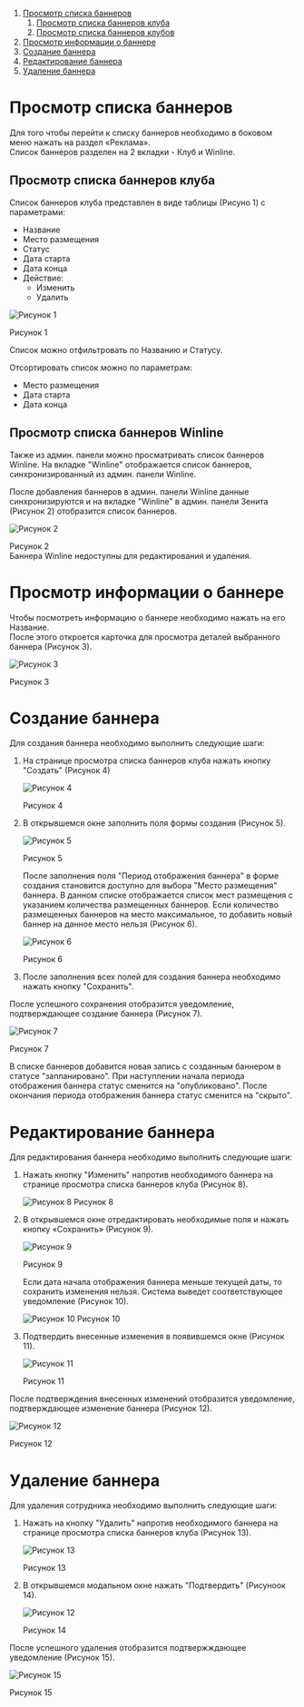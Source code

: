 1. [Просмотр списка баннеров](#просмотр-списка-баннеров)
	1. [Просмотр списка баннеров клуба](#просмотр-списка-баннеров-winline)
	2. [Просмотр списка баннеров клубов](#просмотр-списка-баннеров-клубов)
2. [Просмотр информации о баннере](#просмотр-информации-о-баннере)
3. [Создание баннера](#создание-баннера)
4. [Редактирование баннера](#редактирование-баннера)
5. [Удаление баннера](#удаление-баннера)

# Просмотр списка баннеров
Для того чтобы перейти к списку баннеров необходимо в боковом меню нажать на раздел «Реклама».  
Список баннеров разделен на 2 вкладки - Клуб и Winline.

## Просмотр списка баннеров клуба 
Список баннеров клуба представлен в виде таблицы (Рисуно 1) с параметрами:
- Название
- Место размещения
- Статус
- Дата старта
- Дата конца
- Действие:
	- Изменить
	- Удалить

![Рисунок 1](images/banners_1.png)

Рисунок 1

Список можно отфильтровать по Названию и Статусу.

Отсортировать список можно по параметрам:
- Место размещения
- Дата старта
- Дата конца

## Просмотр списка баннеров Winline
Также из админ. панели можно просматривать список баннеров Winline.
На вкладке "Winline" отображается список баннеров, синхронизированный из админ. панели Winline.

После добавления баннеров в админ. панели Winline данные синхронизируются и на вкладке "Winline" в админ. панели Зенита (Рисунок 2) отобразится список баннеров.

![Рисунок 2](images/banners_2.png)

Рисунок 2  
Баннера Winline недоступны для редактирования и удаления.

# Просмотр информации о баннере
Чтобы посмотреть информацию о баннере необходимо нажать на его Название.  
После этого откроется карточка для просмотра деталей выбранного баннера (Рисунок 3).

<img class='md-img' src="images/banners_3.png" alt="Рисунок 3">

Рисунок 3  

# Создание баннера
Для создания баннера необходимо выполнить следующие шаги:
1. На странице просмотра списка баннеров клуба нажать кнопку "Создать" (Рисунок 4)

   ![Рисунок 4](images/banners_4.png)
   
   Рисунок 4  
2. В открывшемся окне заполнить поля формы создания (Рисунок 5).

   <img class="md-img" src="images/banners_5.png" alt="Рисунок 5">
   
   Рисунок 5  
   
   После заполнения поля "Период отображения баннера" в форме создания становится доступно для выбора "Место размещения" баннера.
   В данном списке отображается список мест размещения с указанием количества размещенных баннеров. Если количество размещенных баннеров на место максимальное, то добавить новый баннер на данное место нельзя (Рисунок 6).
   
   <img class='md-img' src="images/banners_6.png" alt="Рисунок 6">
  
   Рисунок 6  
3. После заполнения всех полей для создания баннера необходимо нажать кнопку "Сохранить".

После успешного сохранения отобразится уведомление, подтверждающее создание баннера (Рисунок 7).

<img class="md-img" src="images/banners_7.png" alt="Рисунок 7">

Рисунок 7  

В списке баннеров добавится новая запись с созданным баннером в статусе "запланировано".
При наступлении начала периода отображения баннера статус сменится на "опубликовано".
После окончания периода отображения баннера статус сменится на "скрыто".

# Редактирование баннера
Для редактирования баннера необходимо выполнить следующие шаги:
1. Нажать кнопку "Изменить" напротив необходимого баннера на странице просмотра списка баннеров клуба (Рисунок 8).
   
   ![Рисунок 8](images/banners_8.png)
   Рисунок 8  
2. В открывшемся окне отредактировать необходимые поля и нажать кнопку «Сохранить» (Рисунок 9).
   
   <img class='md-img' src="images/banners_9.png" alt="Рисунок 9">
   
   Рисунок 9
   
   Если дата начала отображения баннера меньше текущей даты, то сохранить изменения нельзя. Система выведет соответствующее уведомление (Рисунок 10).
   
   ![Рисунок 10](images/banners_10.png)
   Рисунок 10  
3. Подтвердить внесенные изменения в появившемся окне (Рисунок 11).

   <img class="md-img" src="images/banners_11.png" alt="Рисунок 11">
   
   Рисунок 11

После подтверждения внесенных изменений отобразится уведомление, подтверждающее изменение баннера (Рисунок 12).

<img class="md-img" src="images/banners_12.png" alt="Рисунок 12">

Рисунок 12

# Удаление баннера
Для удаления сотрудника необходимо выполнить следующие шаги:
1. Нажать на кнопку "Удалить" напротив необходимого баннера на странице просмотра списка баннеров клуба (Рисунок 13).

   ![Рисунок 13](images/banners_13.png)
   
   Рисунок 13  
2. В открывшемся модальном окне нажать "Подтвердить" (Рисуноок 14).

   <img class="md-img" src="images/banners_12.png" alt="Рисунок 12">
   
   Рисунок 14

После успешного удаления отобразится подтвержждающее уведомление (Рисунок 15).

<img class="md-img" src="images/banners_15.png" alt="Рисунок 15">

Рисунок 15


